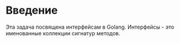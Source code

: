 # Введение

Эта задача посвящена интерфейсам в Golang. Интерфейсы - это именованные коллекции сигнатур методов.
